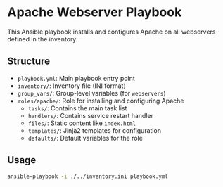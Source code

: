 # Apache Webserver Playbook

This Ansible playbook installs and configures Apache on all webservers defined in the inventory.

## Structure

- `playbook.yml`: Main playbook entry point
- `inventory/`: Inventory file (INI format)
- `group_vars/`: Group-level variables (for `webservers`)
- `roles/apache/`: Role for installing and configuring Apache
    - `tasks/`: Contains the main task list
    - `handlers/`: Contains service restart handler
    - `files/`: Static content like `index.html`
    - `templates/`: Jinja2 templates for configuration
    - `defaults/`: Default variables for the role

## Usage

```bash
ansible-playbook -i ./../inventory.ini playbook.yml
